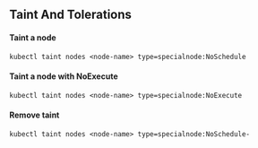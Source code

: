 ## Taint And Tolerations
#### Taint a node
```
kubectl taint nodes <node-name> type=specialnode:NoSchedule
```
#### Taint a node with NoExecute
```
kubectl taint nodes <node-name> type=specialnode:NoExecute
```
#### Remove taint
```
kubectl taint nodes <node-name> type=specialnode:NoSchedule-
```
